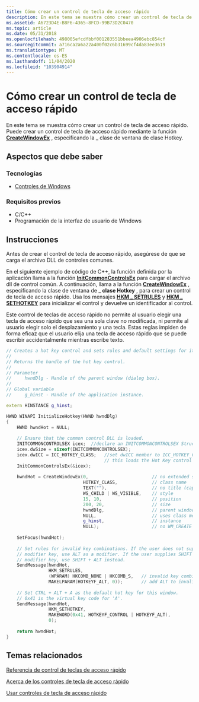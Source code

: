 ```yaml
---
title: Cómo crear un control de tecla de acceso rápido
description: En este tema se muestra cómo crear un control de tecla de acceso rápido. Puede crear un control de tecla de acceso rápido mediante la función CreateWindowEx, especificando la \_ clase de ventana de clase Hotkey.
ms.assetid: A6723D4E-B8F6-4365-8FCD-99B73D2C0470
ms.topic: article
ms.date: 05/31/2018
ms.openlocfilehash: 498005efcdfbbf001283551bbeea4906ebc854cf
ms.sourcegitcommit: a716ca2a6a22a400f02c6b31699cf4da83ee3619
ms.translationtype: MT
ms.contentlocale: es-ES
ms.lasthandoff: 11/04/2020
ms.locfileid: "103904914"
---
```

# <a name="how-to-create-a-hot-key-control"></a>Cómo crear un control de tecla de acceso rápido

En este tema se muestra cómo crear un control de tecla de acceso rápido. Puede crear un control de tecla de acceso rápido mediante la función [**CreateWindowEx**](/windows/desktop/api/winuser/nf-winuser-createwindowexa) , especificando la \_ clase de ventana de clase Hotkey.

## <a name="what-you-need-to-know"></a>Aspectos que debe saber

### <a name="technologies"></a>Tecnologías

-   [Controles de Windows](window-controls.md)

### <a name="prerequisites"></a>Requisitos previos

-   C/C++
-   Programación de la interfaz de usuario de Windows

## <a name="instructions"></a>Instrucciones


Antes de crear el control de tecla de acceso rápido, asegúrese de que se carga el archivo DLL de controles comunes.

En el siguiente ejemplo de código de C++, la función definida por la aplicación llama a la función [**InitCommonControlsEx**](/windows/desktop/api/Commctrl/nf-commctrl-initcommoncontrolsex) para cargar el archivo dll de control común. A continuación, llama a la función [**CreateWindowEx**](/windows/desktop/api/winuser/nf-winuser-createwindowexa) , especificando la clase de ventana de **\_ clase Hotkey** , para crear un control de tecla de acceso rápido. Usa los mensajes [**HKM \_ SETRULES**](hkm-setrules.md) y [**HKM \_ SETHOTKEY**](hkm-sethotkey.md) para inicializar el control y devuelve un identificador al control.

Este control de teclas de acceso rápido no permite al usuario elegir una tecla de acceso rápido que sea una sola clave no modificada, ni permite al usuario elegir solo el desplazamiento y una tecla. Estas reglas impiden de forma eficaz que el usuario elija una tecla de acceso rápido que se puede escribir accidentalmente mientras escribe texto.



```C++
// Creates a hot key control and sets rules and default settings for it.
// 
// Returns the handle of the hot key control. 
//
// Parameter
//     hwndDlg - Handle of the parent window (dialog box). 
// 
// Global variable 
//     g_hinst - Handle of the application instance. 

extern HINSTANCE g_hinst; 

HWND WINAPI InitializeHotkey(HWND hwndDlg) 
{ 
    HWND hwndHot = NULL;
    
    // Ensure that the common control DLL is loaded. 
    INITCOMMONCONTROLSEX icex;  //declare an INITCOMMONCONTROLSEX Structure
    icex.dwSize = sizeof(INITCOMMONCONTROLSEX);
    icex.dwICC = ICC_HOTKEY_CLASS;   //set dwICC member to ICC_HOTKEY_CLASS    
                                     // this loads the Hot Key control class.
    InitCommonControlsEx(&icex);  
 
    hwndHot = CreateWindowEx(0,                        // no extended styles 
                             HOTKEY_CLASS,             // class name 
                             TEXT(""),                 // no title (caption) 
                             WS_CHILD | WS_VISIBLE,    // style 
                             15, 10,                   // position 
                             200, 20,                  // size 
                             hwndDlg,                  // parent window 
                             NULL,                     // uses class menu 
                             g_hinst,                  // instance 
                             NULL);                    // no WM_CREATE parameter 
 
    SetFocus(hwndHot); 
 
    // Set rules for invalid key combinations. If the user does not supply a
    // modifier key, use ALT as a modifier. If the user supplies SHIFT as a 
    // modifier key, use SHIFT + ALT instead.
    SendMessage(hwndHot, 
                HKM_SETRULES, 
                (WPARAM) HKCOMB_NONE | HKCOMB_S,   // invalid key combinations 
                MAKELPARAM(HOTKEYF_ALT, 0));       // add ALT to invalid entries 
 
    // Set CTRL + ALT + A as the default hot key for this window. 
    // 0x41 is the virtual key code for 'A'. 
    SendMessage(hwndHot, 
                HKM_SETHOTKEY, 
                MAKEWORD(0x41, HOTKEYF_CONTROL | HOTKEYF_ALT), 
                0); 
 
    return hwndHot; 
}
```



## <a name="related-topics"></a>Temas relacionados

<dl> <dt>

[Referencia de control de teclas de acceso rápido](bumper-hot-key-hot-key-control-reference.md)
</dt> <dt>

[Acerca de los controles de tecla de acceso rápido](hot-key-controls.md)
</dt> <dt>

[Usar controles de tecla de acceso rápido](using-hot-key-controls.md)
</dt> </dl>

 

 